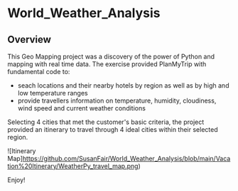 # World_Weather_Analysis

## Overview
This Geo Mapping project was a discovery of the power of Python and mapping with real time data.  The exercise provided PlanMyTrip with fundamental code to:
   * seach locations and their nearby hotels by region as well as by high and low temperature ranges
   * provide travellers information on temperature, humidity, cloudiness, wind speed and current weather conditions

Selecting 4 cities that met the customer's basic criteria, the project provided an itinerary to travel through 4 ideal cities within their selected region.

![Itinerary Map]https://github.com/SusanFair/World_Weather_Analysis/blob/main/Vacation%20Itinerary/WeatherPy_travel_map.png)

Enjoy!